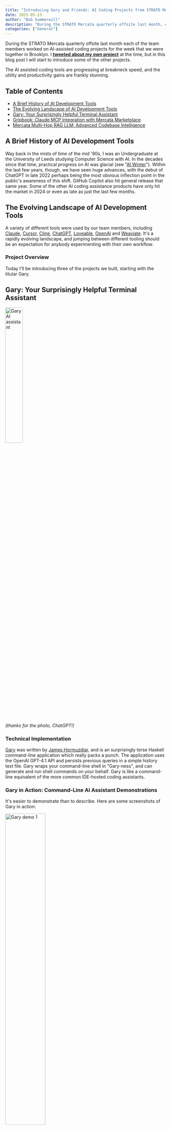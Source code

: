 ```yaml
---
title: "Introducing Gary and Friends: AI Coding Projects from STRATO Mercata"
date: 2025-05-23
author: "Bob Summerwill"
description: "During the STRATO Mercata quarterly offsite last month, each team member worked on AI-assisted coding projects. The AI assisted coding tools are progressing at breakneck speed, and the utility and productivity gains are frankly stunning."
categories: ["General"]
---
```


During the STRATO Mercata quarterly offsite last month each of the team members worked on AI-assisted coding projects for the week that we were together in Brooklyn. I **[tweeted about my own project](https://x.com/BobSummerwill/status/1913281826736771457)** at the time, but in this blog post I will start to introduce some of the other projects.

The AI assisted coding tools are progressing at breakneck speed, and the utility and productivity gains are frankly stunning.

## Table of Contents

- [A Brief History of AI Development Tools](#a-brief-history-of-ai-development-tools)
- [The Evolving Landscape of AI Development Tools](#the-evolving-landscape-of-ai-development-tools)
- [Gary: Your Surprisingly Helpful Terminal Assistant](#gary-your-surprisingly-helpful-terminal-assistant)
- [Gripbook: Claude MCP Integration with Mercata Marketplace](#gripbook-claude-mcp-integration-with-mercata-marketplace)
- [Mercata Multi-Hop RAG LLM: Advanced Codebase Intelligence](#mercata-multi-hop-rag-llm-advanced-codebase-intelligence)

## A Brief History of AI Development Tools

Way back in the mists of time of the mid '90s, I was an Undergraduate at the University of Leeds studying Computer Science with AI. In the decades since that time, practical progress on AI was glacial (see "[AI Winter](https://en.wikipedia.org/wiki/AI_winter)"). Within the last few years, though, we have seen huge advances, with the debut of ChatGPT in late 2022 perhaps being the most obvious inflection point in the public's awareness of this shift. GitHub Copilot also hit general release that same year. Some of the other AI coding assistance products have only hit the market in 2024 or even as late as just the last few months.

## The Evolving Landscape of AI Development Tools

A variety of different tools were used by our team members, including [Claude](https://claude.ai/), [Cursor](https://www.cursor.com/), [Cline](https://cline.bot/), [ChatGPT](https://chatgpt.com/), [Loveable](https://lovable.dev), [OpenAI](https://openai.com/index/openai-api/) and [Weaviate](https://weaviate.io/). It's a rapidly evolving landscape, and jumping between different tooling should be an expectation for anybody experimenting with their own workflow.

### Project Overview

Today I'll be introducing three of the projects we built, starting with the titular Gary.

## Gary: Your Surprisingly Helpful Terminal Assistant

<img src="{{ site.baseurl }}/images/stratomercata.com/2025.10.13/gary-chatgpt-image.jpg" alt="Gary AI assistant" style="width: 33%;">

_(thanks for the photo, ChatGPT!)_

### Technical Implementation

[Gary](https://github.com/blockapps/gary) was written by [James Hormuzdiar](https://github.com/jamshidh), and is an surprisingly terse Haskell command-line application which really packs a punch. The application uses the OpenAI GPT-4.1 API and persists previous queries in a simple history text file. Gary wraps your command-line shell in "Gary-ness", and can generate and run shell commands on your behalf. Gary is like a command-line equivalent of the more common IDE-hosted coding assistants.

### Gary in Action: Command-Line AI Assistant Demonstrations

It's easier to demonstrate than to describe. Here are some screenshots of Gary in action:

<img src="{{ site.baseurl }}/images/stratomercata.com/2025.10.13/Screenshot-from-2025-05-15-14-59-08.png" alt="Gary demo 1" style="width: 50%;">

<img src="{{ site.baseurl }}/images/stratomercata.com/2025.10.13/Screenshot-from-2025-05-15-15-03-20.png" alt="Gary demo 2" style="width: 50%;">

<img src="{{ site.baseurl }}/images/stratomercata.com/2025.10.13/Screenshot-from-2025-05-15-15-05-48.png" alt="Gary demo 3" style="width: 50%;">

Of course, you're not constrained to asking Gary for help with coding:

<img src="{{ site.baseurl }}/images/stratomercata.com/2025.10.13/Screenshot-from-2025-05-15-15-14-38.png" alt="Gary general questions" style="width: 50%;">

## Gripbook: Claude MCP Integration with Mercata Marketplace

The second project which I'm going to introduce here was written by [Ariya Amarjargal](https://github.com/aariya50) and uses Anthropic's Model Context Protocol (MCP) to implement a Mercata MCP server, enabling [Claude](https://claude.ai) to interact with the Mercata marketplace. Claude is Anthropic's flagship product – a conversational AI similar to ChatGPT. Beyond Claude, both OpenAI and Microsoft have also recently announced support for MCP, so it's becoming a standard.

Meet [Griphook](https://github.com/blockapps/griphook), with the cultural reference left as an exercise to the reader!

Here we are using the Claude desktop client, which is available in official releases for Windows and macOS.

<img src="{{ site.baseurl }}/images/stratomercata.com/2025.10.13/Screenshot-from-2025-05-16-14-45-49.png" alt="Claude desktop" style="width: 50%;">

### How Model Context Protocol (MCP) Powers Marketplace Integration

So how does this work? Our MCP server is a straightforward nodejs application containing a number of "tools" whose functionality is then available within the Claude desktop. The real magic here is that Claude just works out what these tools are and how to use them based purely on the text they are returning and its own intuition and training set.

<img src="{{ site.baseurl }}/images/stratomercata.com/2025.10.13/Screenshot-from-2025-05-16-14-50-15.png" alt="MCP tools" style="width: 50%;">

Within Claude's Developer settings you point to the server's build directory and also need to specify a few environment variables to configure the server appropriately for your own username/password and client ID/secret.

### Conversational AI Interface for Complex Platform Operations

Then Claude has been "taught" about STRATO Mercata and you can ask it questions about reserves, about your own balance and details, and can ask it to borrow, purchase or stake assets:

<img src="{{ site.baseurl }}/images/stratomercata.com/2025.10.13/Screenshot-from-2025-05-16-14-26-58.png" alt="Claude interacting with Mercata" style="width: 50%;">

At the time of writing there is some bug related to the user login in my own use of it, but funnily enough, the way that plays out is even more impressive, because the AI is able to find its own workaround to the problem!

### The Future of AI-Friendly Platform Development

Having this kind of conversational interface wrapping a platform is really powerful. You are blending the LLM's general understanding of the world from its training set in with specific integration with STRATO Mercata platform. It is easy enough to imagine these kind of systems being composed and layered such that the lower level systems are completely abstracted away. Rafts of manual engineering work can be eliminated. Rather than exposing APIs and then third-party developers having to use those APIs to implement their own web or mobile applications you can just make your platform AI friendly and then AI assisted tools can do the rest. Even just in these brief examples above you can see that Claude is correctly inferring a raft of contextual understanding which is way richer than the raw REST APIs.

## Mercata Multi-Hop RAG LLM: Advanced Codebase Intelligence

The final project was written by David Nallapu and has a mouthful of a name – [mercata-multi-hop-rag-llm](https://github.com/blockapps/mercata-multi-hop-rag-llm) 🙂

<img src="{{ site.baseurl }}/images/stratomercata.com/2025.10.13/Screenshot-from-2025-05-16-15-04-34.png" alt="RAG LLM interface" style="width: 50%;">

Again, like Gary and Griphook, this project is making contextual information available to an LLM so that you can interact with it in a conversational form. In this instance the information about STRATO Mercata being incorporated is detailed information about the codebase itself to assist developers to work on the platform.

### Vector Database Integration for Comprehensive Code Analysis

The repository uses git submodules to "import" multiple STRATO git repos into a subdirectory and then Weaviate, a Vector DB, is populated using key elements of the codebase.

As you can see in the output, we're indexing Haskell files, Solidity and DOCX documentation, all to build context on the platform.

This step of the process takes several minutes. Then we launch the frontend:

<img src="{{ site.baseurl }}/images/stratomercata.com/2025.10.13/Screenshot-from-2025-05-16-15-42-23.jpg" alt="RAG LLM frontend" style="width: 50%;">

### RAG vs Traditional IDE: Superior Results for Large Codebases

Coding questions about well known projects and codebases can work quite well within general LLMs (ChatGPT, Grok, etc) but they don't really work for STRATO Mercata. Here we are augmenting the LLM with a retrieval system which has already parsed and indexed a raft of information about the STRATO Mercata codebase. This approach yields better results than IDE environments like Cursor or Cline, where they are having to "learn about" the codebase as you work, often overflowing their available context space for large codebases.

### Interactive Documentation: Beyond Static Technical Content

The results from this approach are very impressive, showing deep understanding of the codebase and generating documentation of comparable quality to a good technical, but with the huge advantage of not just being static content. You can ask it whatever you like, and dig into deeper detail as you go. If we can find a good means of hosting a public instance of this project then we should certainly do so. In the meantime, you can follow the instructions on the repository to run your own instance.

<img src="{{ site.baseurl }}/images/stratomercata.com/2025.10.13/Screenshot-from-2025-05-21-14-31-09.jpg" alt="RAG query example 1" style="width: 50%;">

<img src="{{ site.baseurl }}/images/stratomercata.com/2025.10.13/Screenshot-from-2025-05-21-14-36-58.jpg" alt="RAG query example 2" style="width: 50%;">

<img src="{{ site.baseurl }}/images/stratomercata.com/2025.10.13/Screenshot-from-2025-05-21-14-41-08.jpg" alt="RAG query example 3" style="width: 50%;">

## Key Insights: Common Themes and Experimental Success

These three projects had common themes and provided a lot of utility for a few days of experimental effort.

I hope you enjoyed meeting Gary and friends! Until next time …
